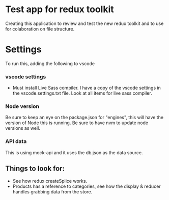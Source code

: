 # Test app for redux toolkit
Creating this application to review and test the new redux toolkit and to use for colaboration on file structure.

# Settings
To run this, adding the following to vscode

### vscode settings
- Must install Live Sass compiler.  I have a copy of the vscode settings in the vscode.settings.txt file.  Look at all items for live sass compiler.


### Node version
Be sure to keep an eye on the package.json for "engines", this will have the version of Node this is running.  Be sure to have nvm to update node versions as well.

### API data
This is using mock-api and it uses the db.json as the data source.  


## Things to look for:
- See how redux createSplice works.
- Products has a reference to categories, see how the display & reducer handles grabbing data from the store.



